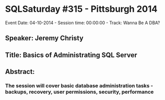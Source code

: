 # SQLSaturday #315 - Pittsburgh 2014
Event Date: 04-10-2014 - Session time: 00:00:00 - Track: Wanna Be A DBA?
## Speaker: Jeremy Christy
## Title: Basics of Administrating SQL Server
## Abstract:
### The session will cover basic database administration tasks - backups, recovery, user permissions, security, performance

